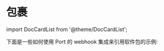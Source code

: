# 包裹

import DocCardList from '@theme/DocCardList';

下面是一些如何使用 Port 的 webhook 集成来引用软件包的示例: 

<DocCardList/>